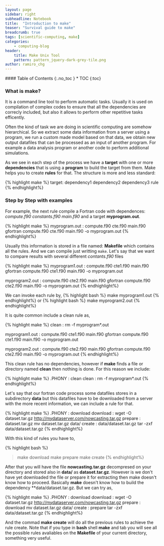 ```yaml
---
layout: page
sidebar: right
subheadline: Notebook
title:  "Introduction to make"
teaser: "Survival guide to make"
breadcrumb: true
tags: [scientific-computing, make]
categories:
    - computing-blog
header:
    title: Make Unix Tool
    pattern: pattern_jquery-dark-grey-tile.png
author: ramiro_chg
---
```



<section id="table-of-contents" class="toc">
<div class="panel radius" markdown="1">
#### Table of Contents
{:.no_toc }
*  TOC
{:toc}
</div>
</section><!-- /#table-of-contents -->


### What is make?

It is a command line tool to perform automatic tasks. Usually it is used on compilation of complex codes to ensure
that all the dependencies are correcly included, but also it allows to perform other repetitive tasks efficently.

Often the kind of task we are doing in scientific computing are somehow hierarchical. So we extract some data information
from a server using a program, we run a custom made model based on that data, we obtain new output datafiles that can
be processed as an input of another program. For example a data analysis program or another code to perform additional simulations.

As we see in each step of the process we have a **target** with one or more **dependencies** that is using a **program** to
build the target from them. Make helps you to create **rules** for that. The structure is more and less standard:

{% highlight make %}
target: dependency1 dependency2 dependency3
    rule
{% endhighlight%}

### Step by Step with examples

For example, the next rule compile a Fortran code with dependences: *compute.f90 constants.f90 main.f90* and a target 
**myprogram.out**. 

{% highlight make %}
myprogram.out : compute.f90 cte.f90 main.f90
    gfortran compute.f90 cte.f90 main.f90 -o myprogram.out
{% endhighlight%}

Usually this information is stored in a file named: **Makefile** which contains all the rules. And we can compile
just writting `make`. Let's say that we want to compare results with several different *contants.f90* files

{% highlight make %}
myprogram1.out : compute.f90 cte1.f90 main.f90
    gfortran compute.f90 cte1.f90 main.f90 -o myprogram.out
    
myprogram2.out : compute.f90 cte2.f90 main.f90
    gfortran compute.f90 cte2.f90 main.f90 -o myprogram.out
{% endhighlight%}

We can invoke each rule by,
{% highlight bash %}
make myprogram1.out
{% endhighlight%}
or
{% highlight bash %}
make myprogram2.out
{% endhighlight%}

It is quite common include a clean rule as,

{% highlight make %}
clean : 
    rm -f myprogram*.out

myprogram1.out : compute.f90 cte1.f90 main.f90
    gfortran compute.f90 cte1.f90 main.f90 -o myprogram.out
    
myprogram2.out : compute.f90 cte2.f90 main.f90
    gfortran compute.f90 cte2.f90 main.f90 -o myprogram.out
{% endhighlight%}

This clean rule has no dependencies, however if **make** finds a file or directory named **clean** then nothing is done. For this
reason we include:

{% highlight make %}
.PHONY : clean
clean : 
    rm -f myprogram*.out
{% endhighlight%}

Let's say that our fortran code process some datafiles stores in a subdirectory **data** but this datafiles
have to be downloaded from a server with the more recent information, we can include a rule for that.

{% highlight make %}
.PHONY : download
download : 
    wget -O dataset.tar.gz http://mydataserver.com/nowcasting.tar.gz
prepare : dataset.tar.gz
    mv dataset.tar.gz data/
create : data/dataset.tar.gz
    tar -zxf data/dataset.tar.gz
{% endhighlight%}

With this kind of rules you have to,

{% highlight bash %}
> make download
> make prepare
> make create
{% endhighlight%}

After that you will have the file **nowcasting.tar.gz** decompresed on your directory and stored also in **data/**
as **dataset.tar.gz**. However is we don't have yet downloaded the file or prepare it for extracting then 
make doesn't know how to proceed. Basically **make** doesn't know how to build the dependency **data/dataset.tar.gz. But we can try as,

{% highlight make %}
.PHONY : download
download : 
    wget -O dataset.tar.gz http://mydataserver.com/nowcasting.tar.gz
prepare : download
    mv dataset.tar.gz data/
create : prepare
    tar -zxf data/dataset.tar.gz
{% endhighlight%}

And the commad **make create** will do all the previous rules to achieve the rule create. Note that if you type in **bash** shell **make** and tab you will see all the possible rules avaliables on the **Makefile** of your current directory, something very useful.


